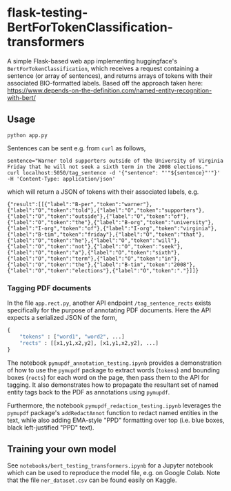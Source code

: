 # flask-testing-BertForTokenClassification-transformers

A simple Flask-based web app implementing huggingface's `BertForTokenClassification`, which receives a request containing a sentence (or array of sentences), and returns arrays of tokens with their associated BIO-formatted labels. Based off the approach taken here: https://www.depends-on-the-definition.com/named-entity-recognition-with-bert/

## Usage

```
python app.py
```

Sentences can be sent e.g. from `curl` as follows,

```
sentence="Warner told supporters outside of the University of Virginia Friday that he will not seek a sixth term in the 2008 elections."
curl localhost:5050/tag_sentence -d '{"sentence": "'"${sentence}"'"}' -H 'Content-Type: application/json'
```

which will return a JSON of tokens with their associated labels, e.g.

```
{"result":[[{"label":"B-per","token":"warner"},{"label":"O","token":"told"},{"label":"O","token":"supporters"},{"label":"O","token":"outside"},{"label":"O","token":"of"},{"label":"O","token":"the"},{"label":"B-org","token":"university"},{"label":"I-org","token":"of"},{"label":"I-org","token":"virginia"},{"label":"B-tim","token":"friday"},{"label":"O","token":"that"},{"label":"O","token":"he"},{"label":"O","token":"will"},{"label":"O","token":"not"},{"label":"O","token":"seek"},{"label":"O","token":"a"},{"label":"O","token":"sixth"},{"label":"O","token":"term"},{"label":"O","token":"in"},{"label":"O","token":"the"},{"label":"B-tim","token":"2008"},{"label":"O","token":"elections"},{"label":"O","token":"."}]]}
```

### Tagging PDF documents

In the file `app.rect.py`, another API endpoint `/tag_sentence_rects` exists specifically for the purpose of annotating PDF documents. Here the API expects a serialized JSON of the form,

```python
{
    "tokens" : ["word1", "word2", ...]
    "rects" : [[x1,y1,x2,y2], [x1,y1,x2,y2], ...]
}
```

The notebook `pymupdf_annotation_testing.ipynb` provides a demonstration of how to use the `pymupdf` package to extract words (`tokens`) and bounding boxes (`rects`) for each word on the page, then pass them to the API for tagging. It also demonstrates how to propagate the resultant set of named entity tags back to the PDF as annotations using `pymupdf`.

Furthermore, the notebook `pymupdf_redaction_testing.ipynb` leverages the `pymupdf` package's `addRedactAnnot` function to redact named entities in the text, while also adding EMA-style "PPD" formatting over top (i.e. blue boxes, black left-justified "PPD" text).


## Training your own model

See `notebooks/bert_testing_transformers.ipynb` for a Jupyter notebook which can be used to reproduce the model file, e.g. on Google Colab. Note that the file `ner_dataset.csv` can be found easily on Kaggle.
